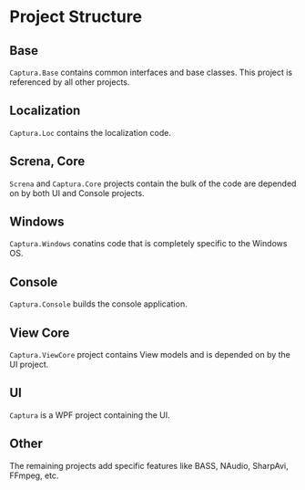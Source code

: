 # Project Structure

## Base
`Captura.Base` contains common interfaces and base classes. This project is referenced by all other projects.

## Localization
`Captura.Loc` contains the localization code.

## Screna, Core
`Screna` and `Captura.Core` projects contain the bulk of the code are depended on by both UI and Console projects.

## Windows
`Captura.Windows` conatins code that is completely specific to the Windows OS.

## Console
`Captura.Console` builds the console application.

## View Core
`Captura.ViewCore` project contains View models and is depended on by the UI project.

## UI
`Captura` is a WPF project containing the UI.

## Other
The remaining projects add specific features like BASS, NAudio, SharpAvi, FFmpeg, etc.